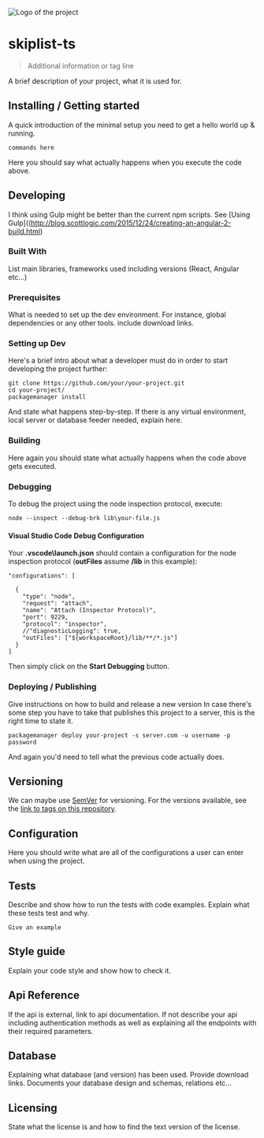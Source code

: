 ![Logo of the project](./images/logo.sample.png)

# skiplist-ts

> Additional information or tag line

A brief description of your project, what it is used for.

## Installing / Getting started

A quick introduction of the minimal setup you need to get a hello world up &
running.

```shell
commands here
```

Here you should say what actually happens when you execute the code above.

## Developing

I think using Gulp might be better than the current npm scripts. See [Using Gulp]((http://blog.scottlogic.com/2015/12/24/creating-an-angular-2-build.html)

### Built With

List main libraries, frameworks used including versions (React, Angular etc...)

### Prerequisites

What is needed to set up the dev environment. For instance, global dependencies or any other tools. include download links.

### Setting up Dev

Here's a brief intro about what a developer must do in order to start developing
the project further:

```shell
git clone https://github.com/your/your-project.git
cd your-project/
packagemanager install
```

And state what happens step-by-step. If there is any virtual environment, local server or database feeder needed, explain here.

### Building

Here again you should state what actually happens when the code above gets
executed.

### Debugging

To debug the project using the node inspection protocol, execute:

```shell
node --inspect --debug-brk lib\your-file.js
```

#### Visual Studio Code Debug Configuration

Your **.vscode\launch.json** should contain a configuration for the node inspection protocol (**outFiles** assume **/lib** in this example):

```shell
"configurations": [

  {
    "type": "node",
    "request": "attach",
    "name": "Attach (Inspector Protocol)",
    "port": 9229,
    "protocol": "inspector",
    //"diagnosticLogging": true,
    "outFiles": ["${workspaceRoot}/lib/**/*.js"]
  }
]
```

Then simply click on the **Start Debugging** button.

### Deploying / Publishing

Give instructions on how to build and release a new version
In case there's some step you have to take that publishes this project to a
server, this is the right time to state it.

```shell
packagemanager deploy your-project -s server.com -u username -p password
```

And again you'd need to tell what the previous code actually does.

## Versioning

We can maybe use [SemVer](http://semver.org/) for versioning. For the versions available, see the [link to tags on this repository](/tags).


## Configuration

Here you should write what are all of the configurations a user can enter when
using the project.

## Tests

Describe and show how to run the tests with code examples.
Explain what these tests test and why.

```shell
Give an example
```

## Style guide

Explain your code style and show how to check it.

## Api Reference

If the api is external, link to api documentation. If not describe your api including authentication methods as well as explaining all the endpoints with their required parameters.


## Database

Explaining what database (and version) has been used. Provide download links.
Documents your database design and schemas, relations etc... 

## Licensing

State what the license is and how to find the text version of the license.
